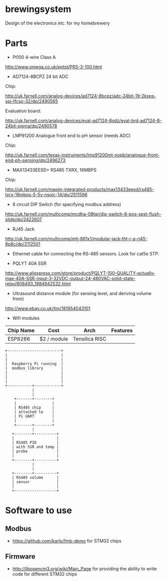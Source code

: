 # brewingsystem
Design of the electronics etc. for my homebrewery

# Parts

* Pt100 4-wire Class A

http://www.omega.co.uk/pptst/PRS-3-100.html

* AD7124-8BCPZ 24 bit ADC

Chip: 

http://uk.farnell.com/analog-devices/ad7124-8bcpz/adc-24bit-19-2ksps-spi-lfcsp-32/dp/2490565 

Evaluation board: 

http://uk.farnell.com/analog-devices/eval-ad7124-8sdz/eval-brd-ad7124-8-24bit-sigma/dp/2490578

* LMP91200 Analogue front end to pH sensor (needs ADC)

Chip:

http://uk.farnell.com/texas-instruments/lmp91200mt-nopb/analogue-front-end-ph-sensing/dp/2496273

* MAX13433EESD+ RS485 TXRX, 16MBPS

Chip:

http://uk.farnell.com/maxim-integrated-products/max13433eesd/rs485-txrx-16mbps-5-5v-nsoic-14/dp/2511596

* 8 circuit DIP Switch (for specifying modbus address)

http://uk.farnell.com/multicomp/mcdha-08tqr/dip-switch-8-pos-spst-flush-slide/dp/2422607

* RJ45 Jack

http://uk.farnell.com/multicomp/mtj-881x1/modular-jack-tht-r-a-rj45-8p8c/dp/2112501

* Ethernet cable for connecting the RS-485 sensors.  Look for cat5e STP.

* PQLYT 40A SSR

http://www.aliexpress.com/store/product/PQLYT-100-QUALITY-actually-max-40A-SSR-input-3-32VDC-output-24-480VAC-solid-state-relay/808493_1984942532.html

* Ultrasound distance module (for sensing level, and deriving volume from) 

http://www.ebay.co.uk/itm/181954043101




* Wifi modules 

| Chip Name     | Cost          | Arch 	         | Features   |
| ------------- | ------------- | -------------- | ---------- |
| ESP8266       | $2 / module   | Tensilica RISC |            | 


```
+------------------------+
|                        |
|                        |
|  Raspberry Pi running  |
|  modbus library        |
|                        |
|                        |
|                        |
+-----------+------------+
            |
            |
    +-------+--------+
    |                |
    | RS485 chip     |
    | attached to    |
    | Pi UART        |
    |                |
    +-------+--------+
            |
   +--------+----------+
   |                   |
   | RS485 PID         |
   | with SSR and temp |
   | probe             |
   |                   |
   +--------+----------+
            |
            |
   +--------+----------+
   | RS485 volume      |
   | sensor            |
   |                   |
   +-------------------+

``` 

# Software to use


## Modbus 

* https://github.com/karlp/fmb-demo for STM32 chips

## Firmware

* http://libopencm3.org/wiki/Main_Page for providing the ability to write code for different STM32 chips
